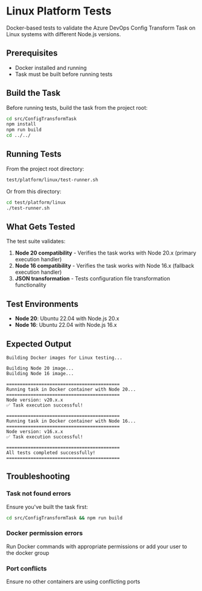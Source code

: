 # Linux Platform Tests

Docker-based tests to validate the Azure DevOps Config Transform Task on Linux systems with different Node.js versions.

## Prerequisites

- Docker installed and running
- Task must be built before running tests

## Build the Task

Before running tests, build the task from the project root:

```bash
cd src/ConfigTransformTask
npm install
npm run build
cd ../../
```

## Running Tests

From the project root directory:

```bash
test/platform/linux/test-runner.sh
```

Or from this directory:

```bash
cd test/platform/linux
./test-runner.sh
```

## What Gets Tested

The test suite validates:

1. **Node 20 compatibility** - Verifies the task works with Node 20.x (primary execution handler)
2. **Node 16 compatibility** - Verifies the task works with Node 16.x (fallback execution handler)
3. **JSON transformation** - Tests configuration file transformation functionality

## Test Environments

- **Node 20**: Ubuntu 22.04 with Node.js 20.x
- **Node 16**: Ubuntu 22.04 with Node.js 16.x

## Expected Output

```
Building Docker images for Linux testing...

Building Node 20 image...
Building Node 16 image...

==========================================
Running task in Docker container with Node 20...
==========================================
Node version: v20.x.x
✅ Task execution successful!

==========================================
Running task in Docker container with Node 16...
==========================================
Node version: v16.x.x
✅ Task execution successful!

==========================================
All tests completed successfully!
==========================================
```

## Troubleshooting

### Task not found errors
Ensure you've built the task first:
```bash
cd src/ConfigTransformTask && npm run build
```

### Docker permission errors
Run Docker commands with appropriate permissions or add your user to the docker group

### Port conflicts
Ensure no other containers are using conflicting ports
